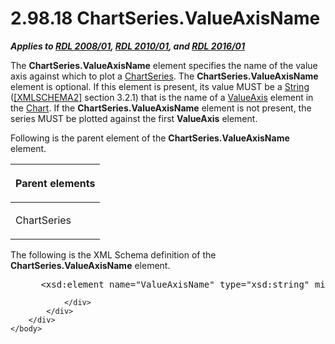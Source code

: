 <html dir="LTR" xmlns:mshelp="http://msdn.microsoft.com/mshelp" xmlns:ddue="http://ddue.schemas.microsoft.com/authoring/2003/5" xmlns:xlink="http://www.w3.org/1999/xlink" xmlns:tool="http://www.microsoft.com/tooltip">
    <head>
        <meta http-equiv="Content-Type" content="text/html; CHARSET=utf-8"></meta>
        <meta name="save" content="history"></meta>
        <title>2.98.18 ChartSeries.ValueAxisName</title>
        <xml>
            <mshelp:toctitle title="2.98.18 ChartSeries.ValueAxisName"></mshelp:toctitle>
            <mshelp:rltitle title="[MS-RDL]: ChartSeries.ValueAxisName"></mshelp:rltitle>
            <mshelp:keyword index="A" term="2fc710a1-eedc-4798-9fbd-46a38eae7bb9"></mshelp:keyword>
            <mshelp:attr name="DCSext.ContentType" value="open specification"></mshelp:attr>
            <mshelp:attr name="AssetID" value="2fc710a1-eedc-4798-9fbd-46a38eae7bb9"></mshelp:attr>
            <mshelp:attr name="TopicType" value="kbRef"></mshelp:attr>
            <mshelp:attr name="DCSext.Title" value="[MS-RDL]: ChartSeries.ValueAxisName" />
        </xml>
    </head>
    <body>
        <div id="header">
            <h1 class="heading">2.98.18 ChartSeries.ValueAxisName</h1>
        </div>
        <div id="mainSection">
            <div id="mainBody">
                <div id="allHistory" class="saveHistory"></div>
                <div id="sectionSection0" class="section" name="collapseableSection">
                    

<p><b><i>Applies to </i></b><a href="1e855f94-4617-47e4-b89e-0856c6cb420f.html"><b><i>RDL 2008/01</i></b></a><b><i>,
</i></b><a href="3428e690-a348-4ec7-8a6a-8efb42d2cdee.html"><b><i>RDL 2010/01</i></b></a><b><i>,
and </i></b><a href="52ce3983-2bfc-4e72-9359-42aaf5fe4509.html"><b><i>RDL 2016/01</i></b></a></p>

<p>The <b>ChartSeries.ValueAxisName</b> element specifies the
name of the value axis against which to plot a <a href="aee11573-3fcf-4365-938b-e6c8ceece6e1.html"><span>ChartSeries</span></a>. The <b>ChartSeries.ValueAxisName</b>
element is optional. If this element is present, its value MUST be a <a href="1ed81ef3-a683-45e3-aaad-bd2bbe71bc3d.html">String</a> (<a href="https://go.microsoft.com/fwlink/?LinkId=90610">[XMLSCHEMA2]</a> section
3.2.1) that is the name of a <a href="537a2707-a741-4fbd-ad9b-5e741b049c9a.html">ValueAxis</a>
element in the <a href="b0ab5524-7eb2-47a7-a4d3-230f5c8c5526.html">Chart</a>.
If the <b>ChartSeries.ValueAxisName</b> element is not present, the series MUST
be plotted against the first <b>ValueAxis</b> element.</p>

<p>Following is the parent element of the <b>ChartSeries.ValueAxisName</b>
element.</p>

<table>
 <thead>
  <tr>
   <th>
   <p>Parent elements</p>
   </th>
  </tr>
 </thead>
 <tr>
  <td>
  <p>ChartSeries</p>
  </td>
 </tr>
</table>

<p>The following is the XML Schema definition of the <b>ChartSeries.ValueAxisName</b>
element.</p>

<dl>
<dd>
<div><pre> &lt;xsd:element name=&quot;ValueAxisName&quot; type=&quot;xsd:string&quot; minOccurs=&quot;0&quot; /&gt;
</pre></div>
</dd></dl>


                </div>
            </div>
        </div>
    </body>
</html>